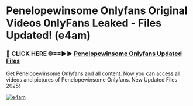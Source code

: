 # Penelopewinsome Onlyfans Original Videos 0nlyFans Leaked - Files Updated! (e4am)

<h3>🔴 CLICK HERE 🌐==►► <a href="https://tinyurl.com/ehrbuxhb" rel="nofollow">Penelopewinsome Onlyfans Updated Files</a></h3>

Get Penelopewinsome Onlyfans and all content. Now you can access all videos and pictures of Penelopewinsome Onlyfans. New Updated Files 2025!

[![e4am](https://i.imgur.com/lVYEuWS.gif)](https://tinyurl.com/ehrbuxhb)
